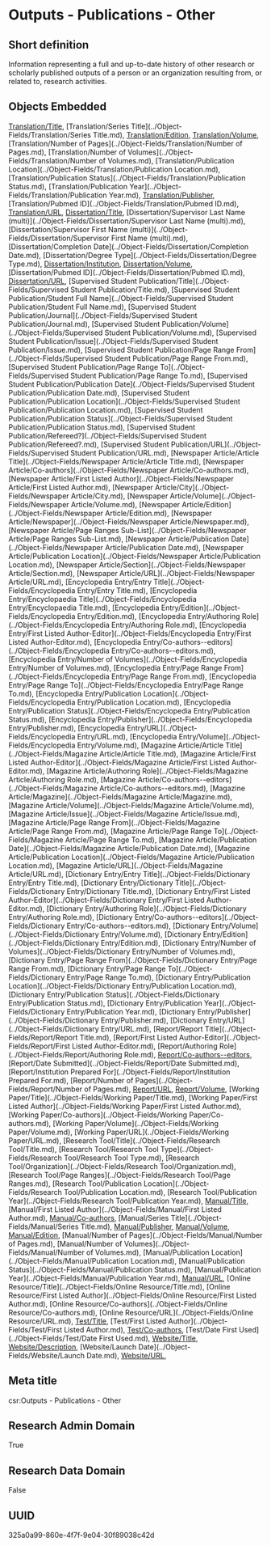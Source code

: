 # Outputs - Publications - Other
## Short definition
Information representing a full and up-to-date history of other research or scholarly published outputs of a person or an organization resulting from, or related to, research activities.
## Objects Embedded
[Translation/Title](../Object-Fields/Translation/Title.md), [Translation/Series Title](../Object-Fields/Translation/Series Title.md), [Translation/Edition](../Object-Fields/Translation/Edition.md), [Translation/Volume](../Object-Fields/Translation/Volume.md), [Translation/Number of Pages](../Object-Fields/Translation/Number of Pages.md), [Translation/Number of Volumes](../Object-Fields/Translation/Number of Volumes.md), [Translation/Publication Location](../Object-Fields/Translation/Publication Location.md), [Translation/Publication Status](../Object-Fields/Translation/Publication Status.md), [Translation/Publication Year](../Object-Fields/Translation/Publication Year.md), [Translation/Publisher](../Object-Fields/Translation/Publisher.md), [Translation/Pubmed ID](../Object-Fields/Translation/Pubmed ID.md), [Translation/URL](../Object-Fields/Translation/URL.md), [Dissertation/Title](../Object-Fields/Dissertation/Title.md), [Dissertation/Supervisor Last Name (multi)](../Object-Fields/Dissertation/Supervisor Last Name (multi).md), [Dissertation/Supervisor First Name (multi)](../Object-Fields/Dissertation/Supervisor First Name (multi).md), [Dissertation/Completion Date](../Object-Fields/Dissertation/Completion Date.md), [Dissertation/Degree Type](../Object-Fields/Dissertation/Degree Type.md), [Dissertation/Institution](../Object-Fields/Dissertation/Institution.md), [Dissertation/Volume](../Object-Fields/Dissertation/Volume.md), [Dissertation/Pubmed ID](../Object-Fields/Dissertation/Pubmed ID.md), [Dissertation/URL](../Object-Fields/Dissertation/URL.md), [Supervised Student Publication/Title](../Object-Fields/Supervised Student Publication/Title.md), [Supervised Student Publication/Student Full Name](../Object-Fields/Supervised Student Publication/Student Full Name.md), [Supervised Student Publication/Journal](../Object-Fields/Supervised Student Publication/Journal.md), [Supervised Student Publication/Volume](../Object-Fields/Supervised Student Publication/Volume.md), [Supervised Student Publication/Issue](../Object-Fields/Supervised Student Publication/Issue.md), [Supervised Student Publication/Page Range From](../Object-Fields/Supervised Student Publication/Page Range From.md), [Supervised Student Publication/Page Range To](../Object-Fields/Supervised Student Publication/Page Range To.md), [Supervised Student Publication/Publication Date](../Object-Fields/Supervised Student Publication/Publication Date.md), [Supervised Student Publication/Publication Location](../Object-Fields/Supervised Student Publication/Publication Location.md), [Supervised Student Publication/Publication Status](../Object-Fields/Supervised Student Publication/Publication Status.md), [Supervised Student Publication/Refereed?](../Object-Fields/Supervised Student Publication/Refereed?.md), [Supervised Student Publication/URL](../Object-Fields/Supervised Student Publication/URL.md), [Newspaper Article/Article Title](../Object-Fields/Newspaper Article/Article Title.md), [Newspaper Article/Co-authors](../Object-Fields/Newspaper Article/Co-authors.md), [Newspaper Article/First Listed Author](../Object-Fields/Newspaper Article/First Listed Author.md), [Newspaper Article/City](../Object-Fields/Newspaper Article/City.md), [Newspaper Article/Volume](../Object-Fields/Newspaper Article/Volume.md), [Newspaper Article/Edition](../Object-Fields/Newspaper Article/Edition.md), [Newspaper Article/Newspaper](../Object-Fields/Newspaper Article/Newspaper.md), [Newspaper Article/Page Ranges Sub-List](../Object-Fields/Newspaper Article/Page Ranges Sub-List.md), [Newspaper Article/Publication Date](../Object-Fields/Newspaper Article/Publication Date.md), [Newspaper Article/Publication Location](../Object-Fields/Newspaper Article/Publication Location.md), [Newspaper Article/Section](../Object-Fields/Newspaper Article/Section.md), [Newspaper Article/URL](../Object-Fields/Newspaper Article/URL.md), [Encyclopedia Entry/Entry Title](../Object-Fields/Encyclopedia Entry/Entry Title.md), [Encyclopedia Entry/Encyclopaedia Title](../Object-Fields/Encyclopedia Entry/Encyclopaedia Title.md), [Encyclopedia Entry/Edition](../Object-Fields/Encyclopedia Entry/Edition.md), [Encyclopedia Entry/Authoring Role](../Object-Fields/Encyclopedia Entry/Authoring Role.md), [Encyclopedia Entry/First Listed Author-Editor](../Object-Fields/Encyclopedia Entry/First Listed Author-Editor.md), [Encyclopedia Entry/Co-authors--editors](../Object-Fields/Encyclopedia Entry/Co-authors--editors.md), [Encyclopedia Entry/Number of Volumes](../Object-Fields/Encyclopedia Entry/Number of Volumes.md), [Encyclopedia Entry/Page Range From](../Object-Fields/Encyclopedia Entry/Page Range From.md), [Encyclopedia Entry/Page Range To](../Object-Fields/Encyclopedia Entry/Page Range To.md), [Encyclopedia Entry/Publication Location](../Object-Fields/Encyclopedia Entry/Publication Location.md), [Encyclopedia Entry/Publication Status](../Object-Fields/Encyclopedia Entry/Publication Status.md), [Encyclopedia Entry/Publisher](../Object-Fields/Encyclopedia Entry/Publisher.md), [Encyclopedia Entry/URL](../Object-Fields/Encyclopedia Entry/URL.md), [Encyclopedia Entry/Volume](../Object-Fields/Encyclopedia Entry/Volume.md), [Magazine Article/Article Title](../Object-Fields/Magazine Article/Article Title.md), [Magazine Article/First Listed Author-Editor](../Object-Fields/Magazine Article/First Listed Author-Editor.md), [Magazine Article/Authoring Role](../Object-Fields/Magazine Article/Authoring Role.md), [Magazine Article/Co-authors--editors](../Object-Fields/Magazine Article/Co-authors--editors.md), [Magazine Article/Magazine](../Object-Fields/Magazine Article/Magazine.md), [Magazine Article/Volume](../Object-Fields/Magazine Article/Volume.md), [Magazine Article/Issue](../Object-Fields/Magazine Article/Issue.md), [Magazine Article/Page Range From](../Object-Fields/Magazine Article/Page Range From.md), [Magazine Article/Page Range To](../Object-Fields/Magazine Article/Page Range To.md), [Magazine Article/Publication Date](../Object-Fields/Magazine Article/Publication Date.md), [Magazine Article/Publication Location](../Object-Fields/Magazine Article/Publication Location.md), [Magazine Article/URL](../Object-Fields/Magazine Article/URL.md), [Dictionary Entry/Entry Title](../Object-Fields/Dictionary Entry/Entry Title.md), [Dictionary Entry/Dictionary Title](../Object-Fields/Dictionary Entry/Dictionary Title.md), [Dictionary Entry/First Listed Author-Editor](../Object-Fields/Dictionary Entry/First Listed Author-Editor.md), [Dictionary Entry/Authoring Role](../Object-Fields/Dictionary Entry/Authoring Role.md), [Dictionary Entry/Co-authors--editors](../Object-Fields/Dictionary Entry/Co-authors--editors.md), [Dictionary Entry/Volume](../Object-Fields/Dictionary Entry/Volume.md), [Dictionary Entry/Edition](../Object-Fields/Dictionary Entry/Edition.md), [Dictionary Entry/Number of Volumes](../Object-Fields/Dictionary Entry/Number of Volumes.md), [Dictionary Entry/Page Range From](../Object-Fields/Dictionary Entry/Page Range From.md), [Dictionary Entry/Page Range To](../Object-Fields/Dictionary Entry/Page Range To.md), [Dictionary Entry/Publication Location](../Object-Fields/Dictionary Entry/Publication Location.md), [Dictionary Entry/Publication Status](../Object-Fields/Dictionary Entry/Publication Status.md), [Dictionary Entry/Publication Year](../Object-Fields/Dictionary Entry/Publication Year.md), [Dictionary Entry/Publisher](../Object-Fields/Dictionary Entry/Publisher.md), [Dictionary Entry/URL](../Object-Fields/Dictionary Entry/URL.md), [Report/Report Title](../Object-Fields/Report/Report Title.md), [Report/First Listed Author-Editor](../Object-Fields/Report/First Listed Author-Editor.md), [Report/Authoring Role](../Object-Fields/Report/Authoring Role.md), [Report/Co-authors--editors](../Object-Fields/Report/Co-authors--editors.md), [Report/Date Submitted](../Object-Fields/Report/Date Submitted.md), [Report/Institution Prepared For](../Object-Fields/Report/Institution Prepared For.md), [Report/Number of Pages](../Object-Fields/Report/Number of Pages.md), [Report/URL](../Object-Fields/Report/URL.md), [Report/Volume](../Object-Fields/Report/Volume.md), [Working Paper/Title](../Object-Fields/Working Paper/Title.md), [Working Paper/First Listed Author](../Object-Fields/Working Paper/First Listed Author.md), [Working Paper/Co-authors](../Object-Fields/Working Paper/Co-authors.md), [Working Paper/Volume](../Object-Fields/Working Paper/Volume.md), [Working Paper/URL](../Object-Fields/Working Paper/URL.md), [Research Tool/Title](../Object-Fields/Research Tool/Title.md), [Research Tool/Research Tool Type](../Object-Fields/Research Tool/Research Tool Type.md), [Research Tool/Organization](../Object-Fields/Research Tool/Organization.md), [Research Tool/Page Ranges](../Object-Fields/Research Tool/Page Ranges.md), [Research Tool/Publication Location](../Object-Fields/Research Tool/Publication Location.md), [Research Tool/Publication Year](../Object-Fields/Research Tool/Publication Year.md), [Manual/Title](../Object-Fields/Manual/Title.md), [Manual/First Listed Author](../Object-Fields/Manual/First Listed Author.md), [Manual/Co-authors](../Object-Fields/Manual/Co-authors.md), [Manual/Series Title](../Object-Fields/Manual/Series Title.md), [Manual/Publisher](../Object-Fields/Manual/Publisher.md), [Manual/Volume](../Object-Fields/Manual/Volume.md), [Manual/Edition](../Object-Fields/Manual/Edition.md), [Manual/Number of Pages](../Object-Fields/Manual/Number of Pages.md), [Manual/Number of Volumes](../Object-Fields/Manual/Number of Volumes.md), [Manual/Publication Location](../Object-Fields/Manual/Publication Location.md), [Manual/Publication Status](../Object-Fields/Manual/Publication Status.md), [Manual/Publication Year](../Object-Fields/Manual/Publication Year.md), [Manual/URL](../Object-Fields/Manual/URL.md), [Online Resource/Title](../Object-Fields/Online Resource/Title.md), [Online Resource/First Listed Author](../Object-Fields/Online Resource/First Listed Author.md), [Online Resource/Co-authors](../Object-Fields/Online Resource/Co-authors.md), [Online Resource/URL](../Object-Fields/Online Resource/URL.md), [Test/Title](../Object-Fields/Test/Title.md), [Test/First Listed Author](../Object-Fields/Test/First Listed Author.md), [Test/Co-authors](../Object-Fields/Test/Co-authors.md), [Test/Date First Used](../Object-Fields/Test/Date First Used.md), [Website/Title](../Object-Fields/Website/Title.md), [Website/Description](../Object-Fields/Website/Description.md), [Website/Launch Date](../Object-Fields/Website/Launch Date.md), [Website/URL](../Object-Fields/Website/URL.md), 
## Meta title
csr:Outputs - Publications - Other
## Research Admin Domain
True
## Research Data Domain
False
## UUID
325a0a99-860e-4f7f-9e04-30f89038c42d
